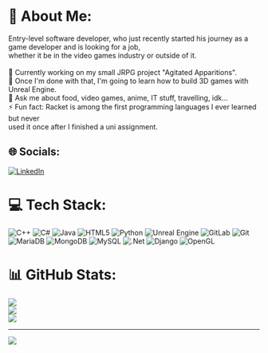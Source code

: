 # 💫 About Me:
Entry-level software developer, who just recently started his journey as a game developer and is looking for a job,<br>whether it be in the video games industry or outside of it.<br><br>🔭 Currently working on my small JRPG project "Agitated Apparitions".<br>🌱 Once I'm done with that, I'm going to learn how to build 3D games with Unreal Engine.<br>💬 Ask me about food, video games, anime, IT stuff, travelling, idk...<br>⚡ Fun fact: Racket is among the first programming languages I ever learned but never <br>      used it once after I finished a uni assignment.


## 🌐 Socials:
[![LinkedIn](https://img.shields.io/badge/LinkedIn-%230077B5.svg?logo=linkedin&logoColor=white)](https://linkedin.com/in/www.linkedin.com/in/martin-volkmar-5092592aa) 

# 💻 Tech Stack:
![C++](https://img.shields.io/badge/c++-%2300599C.svg?style=for-the-badge&logo=c%2B%2B&logoColor=white) ![C#](https://img.shields.io/badge/c%23-%23239120.svg?style=for-the-badge&logo=csharp&logoColor=white) ![Java](https://img.shields.io/badge/java-%23ED8B00.svg?style=for-the-badge&logo=openjdk&logoColor=white) ![HTML5](https://img.shields.io/badge/html5-%23E34F26.svg?style=for-the-badge&logo=html5&logoColor=white) ![Python](https://img.shields.io/badge/python-3670A0?style=for-the-badge&logo=python&logoColor=ffdd54) ![Unreal Engine](https://img.shields.io/badge/unrealengine-%23313131.svg?style=for-the-badge&logo=unrealengine&logoColor=white) ![GitLab](https://img.shields.io/badge/gitlab-%23181717.svg?style=for-the-badge&logo=gitlab&logoColor=white) ![Git](https://img.shields.io/badge/git-%23F05033.svg?style=for-the-badge&logo=git&logoColor=white) ![MariaDB](https://img.shields.io/badge/MariaDB-003545?style=for-the-badge&logo=mariadb&logoColor=white) ![MongoDB](https://img.shields.io/badge/MongoDB-%234ea94b.svg?style=for-the-badge&logo=mongodb&logoColor=white) ![MySQL](https://img.shields.io/badge/mysql-4479A1.svg?style=for-the-badge&logo=mysql&logoColor=white) ![.Net](https://img.shields.io/badge/.NET-5C2D91?style=for-the-badge&logo=.net&logoColor=white) ![Django](https://img.shields.io/badge/django-%23092E20.svg?style=for-the-badge&logo=django&logoColor=white) ![OpenGL](https://img.shields.io/badge/OpenGL-%23FFFFFF.svg?style=for-the-badge&logo=opengl)
# 📊 GitHub Stats:
![](https://github-readme-stats.vercel.app/api?username=Saikomaton&theme=dark&hide_border=false&include_all_commits=false&count_private=false)<br/>
![](https://nirzak-streak-stats.vercel.app/?user=Saikomaton&theme=dark&hide_border=false)<br/>
![](https://github-readme-stats.vercel.app/api/top-langs/?username=Saikomaton&theme=dark&hide_border=false&include_all_commits=false&count_private=false&layout=compact)

---
[![](https://visitcount.itsvg.in/api?id=Saikomaton&icon=0&color=0)](https://visitcount.itsvg.in)

<!-- Proudly created with GPRM ( https://gprm.itsvg.in ) -->
